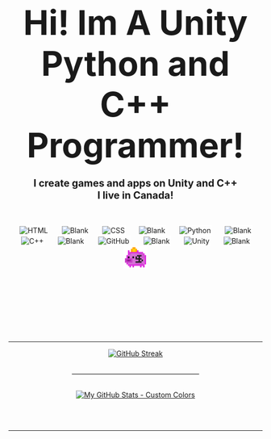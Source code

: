 <h1 align="center">
  <span style="font-size:2em;"><strong><big>Hi! Im A Unity Python and C++ Programmer!</big></strong></span>

</h1>

  <h3 align="center">
      <strong><big>I create games and apps on Unity and C++</big></strong><br>
  <strong><big>I live in Canada!</big></strong>

  </h3>




<br>
<p align="center">
<img alt="HTML" width="40px" style="margin: 0 10px; border: 2px solid white;" src="https://cdn.jsdelivr.net/gh/devicons/devicon/icons/html5/html5-plain.svg" />
<img alt="Blank" width="40px" style="margin: 0 10px; border: 2px solid white;" src="https://upload.wikimedia.org/wikipedia/commons/thumb/8/89/HD_transparent_picture.png/1280px-HD_transparent_picture.png" />
<img alt="CSS" width="40px" style="margin: 0 10px; border: 2px solid white;" src="https://cdn.jsdelivr.net/gh/devicons/devicon/icons/css3/css3-plain.svg" />
<img alt="Blank" width="40px" style="margin: 0 10px; border: 2px solid white;" src="https://upload.wikimedia.org/wikipedia/commons/thumb/8/89/HD_transparent_picture.png/1280px-HD_transparent_picture.png" />
<img alt="Python" width="40px" style="margin: 0 10px; border: 2px solid white;" src="https://cdn.jsdelivr.net/gh/devicons/devicon/icons/python/python-plain.svg" />
<img alt="Blank" width="40px" style="margin: 0 10px; border: 2px solid white;" src="https://upload.wikimedia.org/wikipedia/commons/thumb/8/89/HD_transparent_picture.png/1280px-HD_transparent_picture.png" />
<img alt="C++" width="40px" style="margin: 0 10px; border: 2px solid white;" src="https://upload.wikimedia.org/wikipedia/commons/thumb/1/18/ISO_C%2B%2B_Logo.svg/1822px-ISO_C%2B%2B_Logo.svg.png" />
<img alt="Blank" width="40px" style="margin: 0 10px; border: 2px solid white;" src="https://upload.wikimedia.org/wikipedia/commons/thumb/8/89/HD_transparent_picture.png/1280px-HD_transparent_picture.png" />
<img alt="GitHub" width="40px" style="margin: 0 10px; border: 2px solid white;" src="https://upload.wikimedia.org/wikipedia/commons/thumb/c/c2/GitHub_Invertocat_Logo.svg/1200px-GitHub_Invertocat_Logo.svg.png" />
<img alt="Blank" width="40px" style="margin: 0 10px; border: 2px solid white;" src="https://upload.wikimedia.org/wikipedia/commons/thumb/8/89/HD_transparent_picture.png/1280px-HD_transparent_picture.png" />
<img alt="Unity" width="40px" style="margin: 0 10px; border: 2px solid white;" src="https://cdn.jsdelivr.net/gh/devicons/devicon/icons/unity/unity-original.svg" />
<img alt="Blank" width="40px" style="margin: 0 10px; border: 2px solid white;" src="https://upload.wikimedia.org/wikipedia/commons/thumb/8/89/HD_transparent_picture.png/1280px-HD_transparent_picture.png" />
<img alt="K754a-Edit" width="42px" height="40px" style="margin: 0 10px; vertical-align: 80px; border: 2px solid white;" src="https://github.com/k754a/k754a/raw/main/pixil-frame-0 (85).png"/>






</p>

<br><br>

---

<div style="text-align: center;">

  <a href="https://git.io/streak-stats">
    <p align="center">
         <img src="https://streak-stats.demolab.com?user=K754a&hide_border=true&date_format=M%20j%5B%2C%20Y%5D&dates=EBEBEB&border=EB5454&stroke=EBEBEB00&ring=EBA539&fire=EB7026&currStreakNum=EBEBEB&sideNums=EBEBEB&currStreakLabel=EBEBEB&sideLabels=FFFFFF&excludeDaysLabel=EBEBEB&background=0D111700" alt="GitHub Streak" />
    </p>
  </a>

  <br>

  <hr style="border: 1px solid #EBEBEB; width: 50%; margin: 0 auto;"/>

  <br>

  <p align="center">
     <a href="https://github-readme-stats.vercel.app/api?username=k754a&show_icons=true&theme=transparent&bg_color=00000000&title_color=ffffff&text_color=ffffff&icon_color=ffffff&ring_color=EBA539&stroke_color=EB7026&hide_border=true">
    <img src="https://github-readme-stats.vercel.app/api?username=k754a&show_icons=true&theme=transparent&bg_color=00000000&title_color=ffffff&text_color=ffffff&icon_color=ffffff&ring_color=EBA539&stroke_color=EB7026&hide_border=true" alt="My GitHub Stats - Custom Colors" />
  <br><br>

</div>

<br>

---
